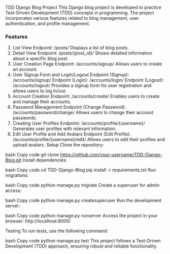 TDD Django Blog Project
This Django blog project is developed to practice Test-Driven Development (TDD) concepts in programming. The project incorporates various features related to blog management, user authentication, and profile management.

### Features
1. List View
Endpoint: /posts/
Displays a list of blog posts.
2. Detail View
Endpoint: /posts/{post_id}/
Shows detailed information about a specific blog post.
3. User Creation Page
Endpoint: /accounts/signup/
Allows users to create an account.
4. User Signup Form and Login/Logout
Endpoint (Signup): /accounts/signup/
Endpoint (Login): /accounts/login/
Endpoint (Logout): /accounts/logout/
Provides a signup form for user registration and allows users to log in/out.
5. Account Creation
Endpoint: /accounts/create/
Enables users to create and manage their accounts.
6. Password Management
Endpoint (Change Password): /accounts/password/change/
Allows users to change their account passwords.
7. Creating User Profiles
Endpoint: /accounts/profile/{username}/
Generates user profiles with relevant information.
8. Edit User Profile and Add Avatars
Endpoint (Edit Profile): /accounts/profile/{username}/edit/
Allows users to edit their profiles and upload avatars.
Setup
Clone the repository:

bash
Copy code
git clone https://github.com/your-username/TDD-Django-Blog.git
Install dependencies:

bash
Copy code
cd TDD-Django-Blog
pip install -r requirements.txt
Run migrations:

bash
Copy code
python manage.py migrate
Create a superuser for admin access:

bash
Copy code
python manage.py createsuperuser
Run the development server:

bash
Copy code
python manage.py runserver
Access the project in your browser: http://localhost:8000/

Testing
To run tests, use the following command:

bash
Copy code
python manage.py test
This project follows a Test-Driven Development (TDD) approach, ensuring robust and reliable functionality.

